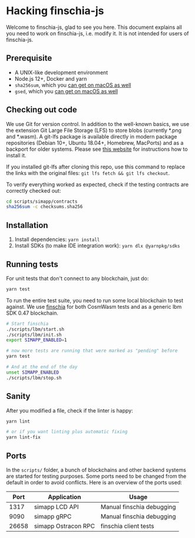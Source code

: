 # Hacking finschia-js

Welcome to finschia-js, glad to see you here. This document explains all you
need to work on finschia-js, i.e. modify it. It is not intended for users of
finschia-js.

## Prerequisite

- A UNIX-like development environment
- Node.js 12+, Docker and yarn
- `sha256sum`, which you
  [can get on macOS as well](https://unix.stackexchange.com/questions/426837/no-sha256sum-in-macos)
- `gsed`, which you
  [can get on macOS as well](https://formulae.brew.sh/formula/gnu-sed)

## Checking out code

We use Git for version control. In addition to the well-known basics, we use the
extension Git Large File Storage (LFS) to store blobs (currently \*.png and
\*.wasm). A git-lfs package is available directly in modern package repositories
(Debian 10+, Ubuntu 18.04+, Homebrew, MacPorts) and as a backport for older
systems. Please see [this website](https://git-lfs.github.com/) for instructions
how to install it.

If you installed git-lfs after cloning this repo, use this command to replace
the links with the original files: `git lfs fetch && git lfs checkout`.

To verify everything worked as expected, check if the testing contracts are
correctly checked out:

```sh
cd scripts/simapp/contracts
sha256sum -c checksums.sha256
```

## Installation

1. Install dependencies: `yarn install`
2. Install SDKs (to make IDE integration work): `yarn dlx @yarnpkg/sdks`

## Running tests

For unit tests that don't connect to any blockchain, just do:

```sh
yarn test
```

To run the entire test suite, you need to run some local blockchain to test
against. We use [finschia](https://github.com/line/finschia) for both CosmWasm
tests and as a generic lbm SDK 0.47 blockchain.

```sh
# Start finschia
./scripts/lbm/start.sh
./scripts/lbm/init.sh
export SIMAPP_ENABLED=1

# now more tests are running that were marked as "pending" before
yarn test

# And at the end of the day
unset SIMAPP_ENABLED
./scripts/lbm/stop.sh
```

## Sanity

After you modified a file, check if the linter is happy:

```sh
yarn lint

# or if you want linting plus automatic fixing
yarn lint-fix
```

## Ports

In the `scripts/` folder, a bunch of blockchains and other backend systems are
started for testing purposes. Some ports need to be changed from the default in
order to avoid conflicts. Here is an overview of the ports used:

| Port  | Application         | Usage                     |
| ----- | ------------------- | ------------------------- |
| 1317  | simapp LCD API      | Manual finschia debugging |
| 9090  | simapp gRPC         | Manual finschia debugging |
| 26658 | simapp Ostracon RPC | finschia client tests     |
